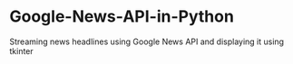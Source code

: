 # Google-News-API-in-Python
Streaming news headlines using Google News API and displaying it using tkinter
